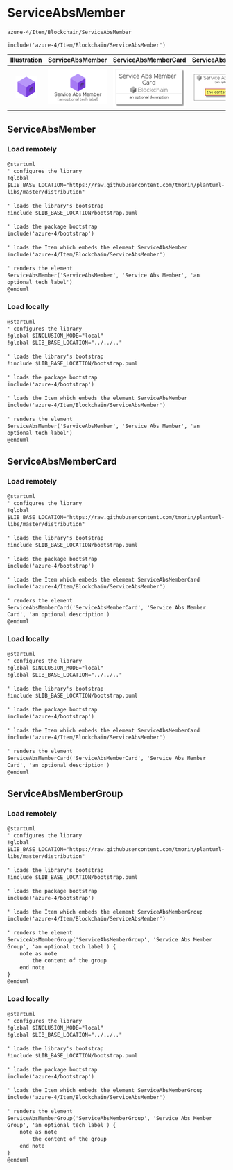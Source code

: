 # ServiceAbsMember


```text
azure-4/Item/Blockchain/ServiceAbsMember
```

```text
include('azure-4/Item/Blockchain/ServiceAbsMember')
```



| Illustration | ServiceAbsMember | ServiceAbsMemberCard | ServiceAbsMemberGroup |
| :---: | :---: | :---: | :---: |
| ![illustration for Illustration](../../../azure-4/Item/Blockchain/ServiceAbsMember.png) | ![illustration for ServiceAbsMember](../../../azure-4/Item/Blockchain/ServiceAbsMember.Local.png) | ![illustration for ServiceAbsMemberCard](../../../azure-4/Item/Blockchain/ServiceAbsMemberCard.Local.png) | ![illustration for ServiceAbsMemberGroup](../../../azure-4/Item/Blockchain/ServiceAbsMemberGroup.Local.png) |




## ServiceAbsMember

### Load remotely
```plantuml
@startuml
' configures the library
!global $LIB_BASE_LOCATION="https://raw.githubusercontent.com/tmorin/plantuml-libs/master/distribution"

' loads the library's bootstrap
!include $LIB_BASE_LOCATION/bootstrap.puml

' loads the package bootstrap
include('azure-4/bootstrap')

' loads the Item which embeds the element ServiceAbsMember
include('azure-4/Item/Blockchain/ServiceAbsMember')

' renders the element
ServiceAbsMember('ServiceAbsMember', 'Service Abs Member', 'an optional tech label')
@enduml
```

### Load locally
```plantuml
@startuml
' configures the library
!global $INCLUSION_MODE="local"
!global $LIB_BASE_LOCATION="../../.."

' loads the library's bootstrap
!include $LIB_BASE_LOCATION/bootstrap.puml

' loads the package bootstrap
include('azure-4/bootstrap')

' loads the Item which embeds the element ServiceAbsMember
include('azure-4/Item/Blockchain/ServiceAbsMember')

' renders the element
ServiceAbsMember('ServiceAbsMember', 'Service Abs Member', 'an optional tech label')
@enduml
```

## ServiceAbsMemberCard

### Load remotely
```plantuml
@startuml
' configures the library
!global $LIB_BASE_LOCATION="https://raw.githubusercontent.com/tmorin/plantuml-libs/master/distribution"

' loads the library's bootstrap
!include $LIB_BASE_LOCATION/bootstrap.puml

' loads the package bootstrap
include('azure-4/bootstrap')

' loads the Item which embeds the element ServiceAbsMemberCard
include('azure-4/Item/Blockchain/ServiceAbsMember')

' renders the element
ServiceAbsMemberCard('ServiceAbsMemberCard', 'Service Abs Member Card', 'an optional description')
@enduml
```

### Load locally
```plantuml
@startuml
' configures the library
!global $INCLUSION_MODE="local"
!global $LIB_BASE_LOCATION="../../.."

' loads the library's bootstrap
!include $LIB_BASE_LOCATION/bootstrap.puml

' loads the package bootstrap
include('azure-4/bootstrap')

' loads the Item which embeds the element ServiceAbsMemberCard
include('azure-4/Item/Blockchain/ServiceAbsMember')

' renders the element
ServiceAbsMemberCard('ServiceAbsMemberCard', 'Service Abs Member Card', 'an optional description')
@enduml
```

## ServiceAbsMemberGroup

### Load remotely
```plantuml
@startuml
' configures the library
!global $LIB_BASE_LOCATION="https://raw.githubusercontent.com/tmorin/plantuml-libs/master/distribution"

' loads the library's bootstrap
!include $LIB_BASE_LOCATION/bootstrap.puml

' loads the package bootstrap
include('azure-4/bootstrap')

' loads the Item which embeds the element ServiceAbsMemberGroup
include('azure-4/Item/Blockchain/ServiceAbsMember')

' renders the element
ServiceAbsMemberGroup('ServiceAbsMemberGroup', 'Service Abs Member Group', 'an optional tech label') {
    note as note
        the content of the group
    end note
}
@enduml
```

### Load locally
```plantuml
@startuml
' configures the library
!global $INCLUSION_MODE="local"
!global $LIB_BASE_LOCATION="../../.."

' loads the library's bootstrap
!include $LIB_BASE_LOCATION/bootstrap.puml

' loads the package bootstrap
include('azure-4/bootstrap')

' loads the Item which embeds the element ServiceAbsMemberGroup
include('azure-4/Item/Blockchain/ServiceAbsMember')

' renders the element
ServiceAbsMemberGroup('ServiceAbsMemberGroup', 'Service Abs Member Group', 'an optional tech label') {
    note as note
        the content of the group
    end note
}
@enduml
```

